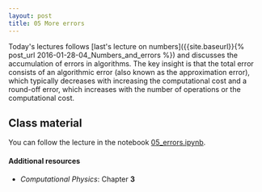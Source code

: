 ```yaml
---
layout: post
title: 05 More errors
---
```


Today's lectures follows
[last's lecture on numbers]({{site.baseurl}}{% post_url 2016-01-28-04_Numbers_and_errors %}) and discusses the accumulation of
errors in algorithms. The key insight is that the total error consists
of an algorithmic error (also known as the approximation error), which
typically decreases with increasing the computational cost and a
round-off error, which increases with the number of operations or the
computational cost.

## Class material

You can follow the lecture in the notebook
[05_errors.ipynb](http://nbviewer.jupyter.org/github/ASU-CompMethodsPhysics-PHY494/PHY494-resources-2016/blob/master/05_errors/05_errors.ipynb).

#### Additional resources

* _Computational Physics_: Chapter **3**


